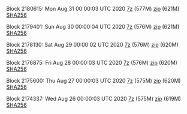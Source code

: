 Block 2180615: Mon Aug 31 00:00:03 UTC 2020 [7z]() (577M) [zip]() (621M) [SHA256]()

Block 2179401: Sun Aug 30 00:00:04 UTC 2020 [7z]() (576M) [zip](https://transfer.sh/bIJqU/bootstrap.dat.20200830.zip) (621M) [SHA256](https://transfer.sh/UBGP8/sha256.txt)

Block 2178130: Sat Aug 29 00:00:02 UTC 2020 [7z]() (576M) [zip]() (620M) [SHA256]()

Block 2176875: Fri Aug 28 00:00:03 UTC 2020 [7z]() (576M) [zip]() (620M) [SHA256]()

Block 2175600: Thu Aug 27 00:00:03 UTC 2020 [7z]() (575M) [zip]() (620M) [SHA256]()

Block 2174337: Wed Aug 26 00:00:03 UTC 2020 [7z]() (575M) [zip]() (619M) [SHA256]()

